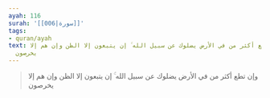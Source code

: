 ```yaml
---
ayah: 116
surah: '[[006|سورة]]'
tags:
- quran/ayah
text: وإن تطع أكثر من في الأرض يضلوك عن سبيل الله ۚ إن يتبعون إلا الظن وإن هم إلا
  يخرصون
---
```

> وإن تطع أكثر من في الأرض يضلوك عن سبيل الله ۚ إن يتبعون إلا الظن وإن هم إلا يخرصون
